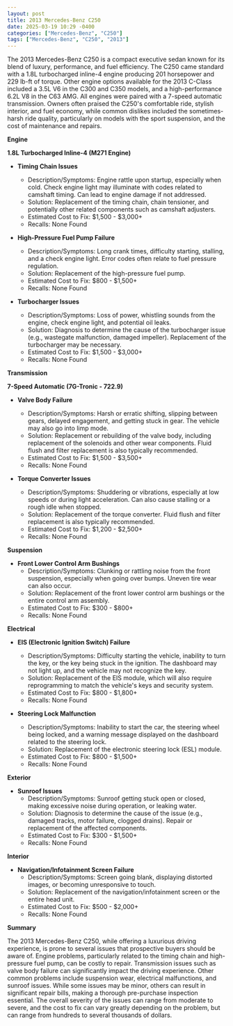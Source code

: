 ```yaml
---
layout: post
title: 2013 Mercedes-Benz C250
date: 2025-03-19 10:29 -0400
categories: ["Mercedes-Benz", "C250"]
tags: ["Mercedes-Benz", "C250", "2013"]
---
```

The 2013 Mercedes-Benz C250 is a compact executive sedan known for its blend of luxury, performance, and fuel efficiency. The C250 came standard with a 1.8L turbocharged inline-4 engine producing 201 horsepower and 229 lb-ft of torque. Other engine options available for the 2013 C-Class included a 3.5L V6 in the C300 and C350 models, and a high-performance 6.2L V8 in the C63 AMG. All engines were paired with a 7-speed automatic transmission. Owners often praised the C250's comfortable ride, stylish interior, and fuel economy, while common dislikes included the sometimes-harsh ride quality, particularly on models with the sport suspension, and the cost of maintenance and repairs.

**Engine**

**1.8L Turbocharged Inline-4 (M271 Engine)**
*   **Timing Chain Issues**
    *   Description/Symptoms: Engine rattle upon startup, especially when cold. Check engine light may illuminate with codes related to camshaft timing. Can lead to engine damage if not addressed.
    *   Solution: Replacement of the timing chain, chain tensioner, and potentially other related components such as camshaft adjusters.
    *   Estimated Cost to Fix: $1,500 - $3,000+
    *   Recalls: None Found

*   **High-Pressure Fuel Pump Failure**
    *   Description/Symptoms: Long crank times, difficulty starting, stalling, and a check engine light. Error codes often relate to fuel pressure regulation.
    *   Solution: Replacement of the high-pressure fuel pump.
    *   Estimated Cost to Fix: $800 - $1,500+
    *   Recalls: None Found

*   **Turbocharger Issues**
    *   Description/Symptoms: Loss of power, whistling sounds from the engine, check engine light, and potential oil leaks.
    *   Solution: Diagnosis to determine the cause of the turbocharger issue (e.g., wastegate malfunction, damaged impeller). Replacement of the turbocharger may be necessary.
    *   Estimated Cost to Fix: $1,500 - $3,000+
    *   Recalls: None Found

**Transmission**

**7-Speed Automatic (7G-Tronic - 722.9)**

*   **Valve Body Failure**
    *   Description/Symptoms: Harsh or erratic shifting, slipping between gears, delayed engagement, and getting stuck in gear. The vehicle may also go into limp mode.
    *   Solution: Replacement or rebuilding of the valve body, including replacement of the solenoids and other wear components. Fluid flush and filter replacement is also typically recommended.
    *   Estimated Cost to Fix: $1,500 - $3,500+
    *   Recalls: None Found

*   **Torque Converter Issues**
    *   Description/Symptoms: Shuddering or vibrations, especially at low speeds or during light acceleration. Can also cause stalling or a rough idle when stopped.
    *   Solution: Replacement of the torque converter. Fluid flush and filter replacement is also typically recommended.
    *   Estimated Cost to Fix: $1,200 - $2,500+
    *   Recalls: None Found

**Suspension**

*   **Front Lower Control Arm Bushings**
    *   Description/Symptoms: Clunking or rattling noise from the front suspension, especially when going over bumps. Uneven tire wear can also occur.
    *   Solution: Replacement of the front lower control arm bushings or the entire control arm assembly.
    *   Estimated Cost to Fix: $300 - $800+
    *   Recalls: None Found

**Electrical**

*   **EIS (Electronic Ignition Switch) Failure**
    *   Description/Symptoms: Difficulty starting the vehicle, inability to turn the key, or the key being stuck in the ignition. The dashboard may not light up, and the vehicle may not recognize the key.
    *   Solution: Replacement of the EIS module, which will also require reprogramming to match the vehicle's keys and security system.
    *   Estimated Cost to Fix: $800 - $1,800+
    *   Recalls: None Found

*   **Steering Lock Malfunction**
    *   Description/Symptoms: Inability to start the car, the steering wheel being locked, and a warning message displayed on the dashboard related to the steering lock.
    *   Solution: Replacement of the electronic steering lock (ESL) module.
    *   Estimated Cost to Fix: $800 - $1,500+
    *   Recalls: None Found

**Exterior**

*   **Sunroof Issues**
    *   Description/Symptoms: Sunroof getting stuck open or closed, making excessive noise during operation, or leaking water.
    *   Solution: Diagnosis to determine the cause of the issue (e.g., damaged tracks, motor failure, clogged drains). Repair or replacement of the affected components.
    *   Estimated Cost to Fix: $300 - $1,500+
    *   Recalls: None Found

**Interior**

*   **Navigation/Infotainment Screen Failure**
    *   Description/Symptoms: Screen going blank, displaying distorted images, or becoming unresponsive to touch.
    *   Solution: Replacement of the navigation/infotainment screen or the entire head unit.
    *   Estimated Cost to Fix: $500 - $2,000+
    *   Recalls: None Found

**Summary**

The 2013 Mercedes-Benz C250, while offering a luxurious driving experience, is prone to several issues that prospective buyers should be aware of. Engine problems, particularly related to the timing chain and high-pressure fuel pump, can be costly to repair. Transmission issues such as valve body failure can significantly impact the driving experience. Other common problems include suspension wear, electrical malfunctions, and sunroof issues. While some issues may be minor, others can result in significant repair bills, making a thorough pre-purchase inspection essential. The overall severity of the issues can range from moderate to severe, and the cost to fix can vary greatly depending on the problem, but can range from hundreds to several thousands of dollars.

